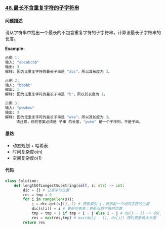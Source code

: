 ### [48.最长不含重复字符的子字符串](https://leetcode-cn.com/problems/zui-chang-bu-han-zhong-fu-zi-fu-de-zi-zi-fu-chuan-lcof/)

#### 问题描述
请从字符串中找出一个最长的不包含重复字符的子字符串，计算该最长子字符串的长度。

**Example:**
```python
示例 1:
输入: "abcabcbb"
输出: 3
解释: 因为无重复字符的最长子串是 "abc"，所以其长度为 3。

示例 2:
输入: "bbbbb"
输出: 1
解释: 因为无重复字符的最长子串是 "b"，所以其长度为 1。

示例 3:
输入: "pwwkew"
输出: 3
解释: 因为无重复字符的最长子串是 "wke"，所以其长度为 3。
     请注意，你的答案必须是 子串 的长度，"pwke" 是一个子序列，不是子串。
```

#### 思路
- 动态规划 + 哈希表
- 时间复杂度o(n)
- 空间复杂度o(1)

#### 代码

```python
class Solution:
    def lengthOfLongestSubstring(self, s: str) -> int:
        dic = {} # 记录字符位置
        res = tmp = 0
        for i in range(len(s)):
            j = dic.get(s[i],-1) # 获取索引 j：表示前一个相同字符的位置
            dic[s[i]] = i # 更新哈希表：更新当前字符的位置
            tmp = tmp + 1 if tmp < i - j else i - j # dp[j - 1] -> dp[j] 根据前一个相同字符位置更新最大
            res = max(res,tmp) # max(dp[j - 1], dp[j]) 随时更新最大长度
        return res
```